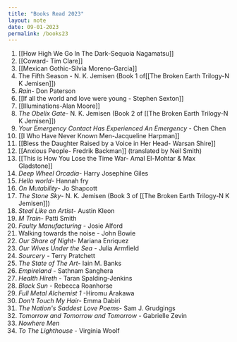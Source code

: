```yaml
---
title: "Books Read 2023"
layout: note
date: 09-01-2023
permalink: /books23
---
```

1. [[How High We Go In The Dark-Sequoia Nagamatsu]]
2. [[Coward- Tim Clare]]
3. [[Mexican Gothic-Silvia Moreno-Garcia]]
4. The Fifth Season - N. K. Jemisen (Book 1 of[[The Broken Earth Trilogy-N K Jemisen]])
5. *Rain*- Don Paterson
6. [[If all the world and love were young - Stephen Sexton]]
7. [[Illuminations-Alan Moore]]
8. *The Obelix Gate*- N. K. Jemisen (Book 2 of [[The Broken Earth Trilogy-N K Jemisen]])
9. *Your Emergency Contact Has Experienced An Emergency* - Chen Chen
10. [[I Who Have Never Known Men-Jacqueline Harpman]]
11. [[Bless the Daughter Raised by a Voice in Her Head- Warsan Shire]]
12. [[Anxious People- Fredrik Backman]] (translated by Neil Smith) 
13. [[This is How You Lose the Time War- Amal El-Mohtar & Max Gladstone]]
14. *Deep Wheel Orcadia*- Harry Josephine Giles
14. *Hello world*- Hannah fry
15. *On Mutability*- Jo Shapcott
16. *The Stone Sky*- N. K. Jemisen (Book 3 of [[The Broken Earth Trilogy-N K Jemisen]])
17. *Steal Like an Artist*- Austin Kleon
18. *M Train*- Patti Smith
19. *Faulty Manufacturing* - Josie Alford
20. Walking towards the noise - John Bowie 
21. *Our Share of Night*- Mariana Enriquez
22. *Our Wives Under the Sea* - Julia Armfield
23. *Sourcery* - Terry Pratchett
24. *The State of The Art*- Iain M. Banks
25. *Empireland* - Sathnam Sanghera
26. *Health Hireth* - Taran Spalding-Jenkins
27. *Black Sun* - Rebecca Roanhorse
28. *Full Metal Alchemist 1* -Hiromu Arakawa
29. *Don't Touch My Hair*- Emma Dabiri
30. *The Nation's Saddest Love Poems*- Sam J. Grudgings
31. *Tomorrow and Tomorrow and Tomorrow* - Gabrielle Zevin
32. *Nowhere Men*
33. *To The Lighthouse* - Virginia Woolf
